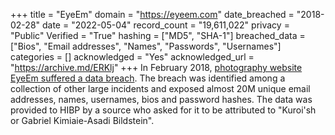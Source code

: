 +++
title = "EyeEm"
domain = "https://eyeem.com"
date_breached = "2018-02-28"
date = "2022-05-04"
record_count = "19,611,022"
privacy = "Public"
Verified = "True"
hashing = ["MD5", "SHA-1"]
breached_data = ["Bios", "Email addresses", "Names", "Passwords", "Usernames"]
categories = []
acknowledged = "Yes"
acknowledged_url = "https://archive.md/ERKlj"
+++
In February 2018, <a href="https://www.theregister.co.uk/2019/02/11/620_million_hacked_accounts_dark_web/" target="_blank" rel="noopener">photography website EyeEm suffered a data breach</a>. The breach was identified among a collection of other large incidents and exposed almost 20M unique email addresses, names, usernames, bios and password hashes. The data was provided to HIBP by a source who asked for it to be attributed to &quot;Kuroi'sh or Gabriel Kimiaie-Asadi Bildstein&quot;.
